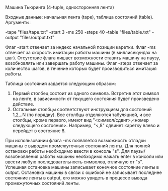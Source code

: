 Машина Тьюринга (4-tuple, односторонняя лента)

Входные данные: начальная лента (tape), таблица состояний (table). Аргументы:

-tape "files/tape.txt" -start 3 -ms 250 -steps 40 -table "files/table.txt" -output "files/output.txt"
  
  Флаг -start отвечает за индекс начальной позиции каретки.
  Флаг -ms отвечает за скорость имитации работы машины (в миллисекундах на шаг). Отсутствие флага лишает возможности ставить машину на паузу, возобновлять или завершать работу машины.
  Флаг -steps отвечает за количество шагов, в течение которых будет производиться имитация работы.
  
Таблица состояний задается следующим образом:
  1. Первый столбец состоит из одного символа. Встретив этот символ на ленте, в зависимости от текущего состояния будет произведено действие.
  2. Остальные столбцы соответствуют инструкциям для состояний 1,2,..N (по порядку). Все столбцы отделяются табуляцией, и все столбцы, кроме первого, имеют вид "<символ/сдвиг>,<номер следующего состояния>. Например, "<,8" сдвинет каретку влево и перейдет в состояние 8.

При использовании флага -ms появляется возможность отладки машины с выводом промежуточных состояний ленты. Для полной остановки работы необходимо ввести в консоль "s". Для паузы/возобновления работы машины необходимо нажать enter в консоли или ввести любую последовательность символов, отличную от "s".
Успешная остановка машины записывает конечное состояние ленты в output. Остановка машины в связи с ошибкой не записывает последнее состояние ленты в output, его можно увидеть в процессе вывода промежуточных состояний ленты.
